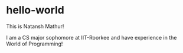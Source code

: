 # hello-world

This is Natansh Mathur!

I am a CS major sophomore at IIT-Roorkee and have experience in the World of Programming!
